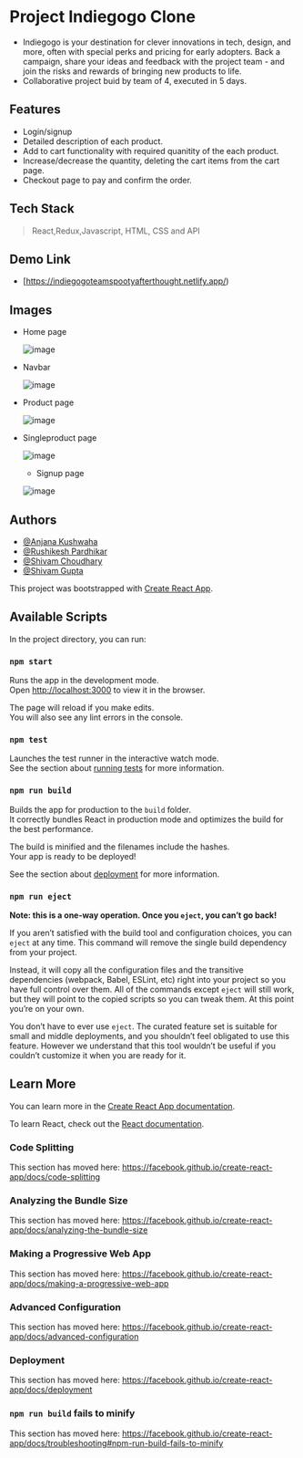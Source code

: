 # Project Indiegogo Clone
- Indiegogo is your destination for clever innovations in tech, design, and more, often with special perks and pricing for early adopters. Back a campaign, share your ideas and feedback with the project team - and join the risks and rewards of bringing new products to life.
- Collaborative project buid by team of 4, executed in 5 days.

## Features
- Login/signup
- Detailed description of each product.
- Add to cart functionality with required quanitity of the each product.
- Increase/decrease the quantity, deleting the cart items from the cart page.
- Checkout page to pay and confirm the order.

## Tech Stack
> React,Redux,Javascript, HTML, CSS and API

## Demo Link
  - [https://indiegogoteamspootyafterthought.netlify.app/)
## Images
- Home page

  ![image](https://github.com/shivamgupta8482/indegogoclone/blob/master/images/Homepage.png)
 
- Navbar
  
  ![image](https://github.com/shivamgupta8482/indegogoclone/blob/master/images/Navbar.png)
 
- Product page
 
  ![image](https://github.com/shivamgupta8482/indegogoclone/blob/master/images/Productpage.png)
 
- Singleproduct page
 
  ![image](https://github.com/shivamgupta8482/indegogoclone/blob/master/images/SingleProductpage.png)
  
  - Signup page
 
  ![image](https://github.com/shivamgupta8482/indegogoclone/blob/master/images/Signup.png)

## Authors
- [@Anjana Kushwaha](https://github.com/anjanak05)
- [@Rushikesh Pardhikar](https://github.com/Rushikesh7997)
- [@Shivam Choudhary](https://github.com/THESHIVAM007)
- [@Shivam Gupta](https://github.com/shivamgupta8482)






















This project was bootstrapped with [Create React App](https://github.com/facebook/create-react-app).

## Available Scripts

In the project directory, you can run:

### `npm start`

Runs the app in the development mode.<br />
Open [http://localhost:3000](http://localhost:3000) to view it in the browser.

The page will reload if you make edits.<br />
You will also see any lint errors in the console.

### `npm test`

Launches the test runner in the interactive watch mode.<br />
See the section about [running tests](https://facebook.github.io/create-react-app/docs/running-tests) for more information.

### `npm run build`

Builds the app for production to the `build` folder.<br />
It correctly bundles React in production mode and optimizes the build for the best performance.

The build is minified and the filenames include the hashes.<br />
Your app is ready to be deployed!

See the section about [deployment](https://facebook.github.io/create-react-app/docs/deployment) for more information.

### `npm run eject`

**Note: this is a one-way operation. Once you `eject`, you can’t go back!**

If you aren’t satisfied with the build tool and configuration choices, you can `eject` at any time. This command will remove the single build dependency from your project.

Instead, it will copy all the configuration files and the transitive dependencies (webpack, Babel, ESLint, etc) right into your project so you have full control over them. All of the commands except `eject` will still work, but they will point to the copied scripts so you can tweak them. At this point you’re on your own.

You don’t have to ever use `eject`. The curated feature set is suitable for small and middle deployments, and you shouldn’t feel obligated to use this feature. However we understand that this tool wouldn’t be useful if you couldn’t customize it when you are ready for it.

## Learn More

You can learn more in the [Create React App documentation](https://facebook.github.io/create-react-app/docs/getting-started).

To learn React, check out the [React documentation](https://reactjs.org/).

### Code Splitting

This section has moved here: https://facebook.github.io/create-react-app/docs/code-splitting

### Analyzing the Bundle Size

This section has moved here: https://facebook.github.io/create-react-app/docs/analyzing-the-bundle-size

### Making a Progressive Web App

This section has moved here: https://facebook.github.io/create-react-app/docs/making-a-progressive-web-app

### Advanced Configuration

This section has moved here: https://facebook.github.io/create-react-app/docs/advanced-configuration

### Deployment

This section has moved here: https://facebook.github.io/create-react-app/docs/deployment

### `npm run build` fails to minify

This section has moved here: https://facebook.github.io/create-react-app/docs/troubleshooting#npm-run-build-fails-to-minify
